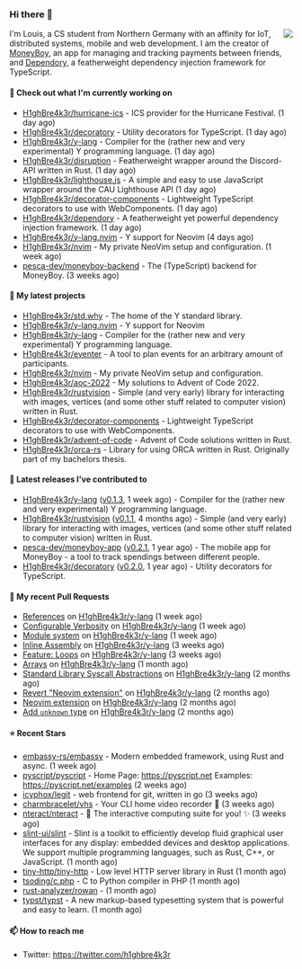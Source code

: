 ### Hi there 👋


<img align="right" src="https://github-readme-stats.vercel.app/api?username=h1ghbre4k3r">

I'm Louis, a CS student from Northern Germany with an affinity for IoT, distributed systems, mobile and web development. I am the creator of [MoneyBoy](https://github.com/pesca-dev/moneyboy-app), an app for managing and tracking payments between friends, and [Dependory](https://github.com/H1ghBre4k3r/dependory), a featherweight dependency injection framework for TypeScript.

#### 👷 Check out what I'm currently working on

- [H1ghBre4k3r/hurricane-ics](https://github.com/H1ghBre4k3r/hurricane-ics) - ICS provider for the Hurricane Festival. (1 day ago)
- [H1ghBre4k3r/decoratory](https://github.com/H1ghBre4k3r/decoratory) - Utility decorators for TypeScript. (1 day ago)
- [H1ghBre4k3r/y-lang](https://github.com/H1ghBre4k3r/y-lang) - Compiler for the (rather new and very experimental) Y programming language.  (1 day ago)
- [H1ghBre4k3r/disruption](https://github.com/H1ghBre4k3r/disruption) - Featherweight wrapper around the Discord-API written in Rust. (1 day ago)
- [H1ghBre4k3r/lighthouse.js](https://github.com/H1ghBre4k3r/lighthouse.js) - A simple and easy to use JavaScript wrapper around the CAU Lighthouse API (1 day ago)
- [H1ghBre4k3r/decorator-components](https://github.com/H1ghBre4k3r/decorator-components) - Lightweight TypeScript decorators to use with WebComponents. (1 day ago)
- [H1ghBre4k3r/dependory](https://github.com/H1ghBre4k3r/dependory) - A featherweight yet powerful dependency injection framework. (1 day ago)
- [H1ghBre4k3r/y-lang.nvim](https://github.com/H1ghBre4k3r/y-lang.nvim) - Y support for Neovim (4 days ago)
- [H1ghBre4k3r/nvim](https://github.com/H1ghBre4k3r/nvim) - My private NeoVim setup and configuration. (1 week ago)
- [pesca-dev/moneyboy-backend](https://github.com/pesca-dev/moneyboy-backend) - The (TypeScript) backend for MoneyBoy. (3 weeks ago)

#### 🌱 My latest projects

- [H1ghBre4k3r/std.why](https://github.com/H1ghBre4k3r/std.why) - The home of the Y standard library.
- [H1ghBre4k3r/y-lang.nvim](https://github.com/H1ghBre4k3r/y-lang.nvim) - Y support for Neovim
- [H1ghBre4k3r/y-lang](https://github.com/H1ghBre4k3r/y-lang) - Compiler for the (rather new and very experimental) Y programming language. 
- [H1ghBre4k3r/eventer](https://github.com/H1ghBre4k3r/eventer) - A tool to plan events for an arbitrary amount of participants.
- [H1ghBre4k3r/nvim](https://github.com/H1ghBre4k3r/nvim) - My private NeoVim setup and configuration.
- [H1ghBre4k3r/aoc-2022](https://github.com/H1ghBre4k3r/aoc-2022) - My solutions to Advent of Code 2022.
- [H1ghBre4k3r/rustvision](https://github.com/H1ghBre4k3r/rustvision) - Simple (and very early) library for interacting with images, vertices (and some other stuff related to computer vision) written in Rust. 
- [H1ghBre4k3r/decorator-components](https://github.com/H1ghBre4k3r/decorator-components) - Lightweight TypeScript decorators to use with WebComponents.
- [H1ghBre4k3r/advent-of-code](https://github.com/H1ghBre4k3r/advent-of-code) - Advent of Code solutions written in Rust.
- [H1ghBre4k3r/orca-rs](https://github.com/H1ghBre4k3r/orca-rs) - Library for using ORCA written in Rust. Originally part of my bachelors thesis.

#### 🔭 Latest releases I've contributed to

- [H1ghBre4k3r/y-lang](https://github.com/H1ghBre4k3r/y-lang) ([v0.1.3](https://github.com/H1ghBre4k3r/y-lang/releases/tag/v0.1.3), 1 week ago) - Compiler for the (rather new and very experimental) Y programming language. 
- [H1ghBre4k3r/rustvision](https://github.com/H1ghBre4k3r/rustvision) ([v0.1.1](https://github.com/H1ghBre4k3r/rustvision/releases/tag/v0.1.1), 4 months ago) - Simple (and very early) library for interacting with images, vertices (and some other stuff related to computer vision) written in Rust. 
- [pesca-dev/moneyboy-app](https://github.com/pesca-dev/moneyboy-app) ([v0.2.1](https://github.com/pesca-dev/moneyboy-app/releases/tag/v0.2.1), 1 year ago) - The mobile app for MoneyBoy - a tool to track spendings between different people.
- [H1ghBre4k3r/decoratory](https://github.com/H1ghBre4k3r/decoratory) ([v0.2.0](https://github.com/H1ghBre4k3r/decoratory/releases/tag/v0.2.0), 1 year ago) - Utility decorators for TypeScript.

#### 🔨 My recent Pull Requests

- [References](https://github.com/H1ghBre4k3r/y-lang/pull/69) on [H1ghBre4k3r/y-lang](https://github.com/H1ghBre4k3r/y-lang) (1 week ago)
- [Configurable Verbosity](https://github.com/H1ghBre4k3r/y-lang/pull/68) on [H1ghBre4k3r/y-lang](https://github.com/H1ghBre4k3r/y-lang) (1 week ago)
- [Module system](https://github.com/H1ghBre4k3r/y-lang/pull/67) on [H1ghBre4k3r/y-lang](https://github.com/H1ghBre4k3r/y-lang) (1 week ago)
- [Inline Assembly](https://github.com/H1ghBre4k3r/y-lang/pull/61) on [H1ghBre4k3r/y-lang](https://github.com/H1ghBre4k3r/y-lang) (3 weeks ago)
- [Feature: Loops](https://github.com/H1ghBre4k3r/y-lang/pull/59) on [H1ghBre4k3r/y-lang](https://github.com/H1ghBre4k3r/y-lang) (3 weeks ago)
- [Arrays](https://github.com/H1ghBre4k3r/y-lang/pull/47) on [H1ghBre4k3r/y-lang](https://github.com/H1ghBre4k3r/y-lang) (1 month ago)
- [Standard Library Syscall Abstractions](https://github.com/H1ghBre4k3r/y-lang/pull/44) on [H1ghBre4k3r/y-lang](https://github.com/H1ghBre4k3r/y-lang) (2 months ago)
- [Revert &#34;Neovim extension&#34;](https://github.com/H1ghBre4k3r/y-lang/pull/43) on [H1ghBre4k3r/y-lang](https://github.com/H1ghBre4k3r/y-lang) (2 months ago)
- [Neovim extension](https://github.com/H1ghBre4k3r/y-lang/pull/42) on [H1ghBre4k3r/y-lang](https://github.com/H1ghBre4k3r/y-lang) (2 months ago)
- [Add `unknown` type](https://github.com/H1ghBre4k3r/y-lang/pull/40) on [H1ghBre4k3r/y-lang](https://github.com/H1ghBre4k3r/y-lang) (2 months ago)

#### ⭐ Recent Stars

- [embassy-rs/embassy](https://github.com/embassy-rs/embassy) - Modern embedded framework, using Rust and async. (1 week ago)
- [pyscript/pyscript](https://github.com/pyscript/pyscript) - Home Page: https://pyscript.net  Examples: https://pyscript.net/examples (2 weeks ago)
- [icyphox/legit](https://github.com/icyphox/legit) - web frontend for git, written in go (3 weeks ago)
- [charmbracelet/vhs](https://github.com/charmbracelet/vhs) - Your CLI home video recorder 📼 (3 weeks ago)
- [nteract/nteract](https://github.com/nteract/nteract) - 📘 The interactive computing suite for you!  ✨ (3 weeks ago)
- [slint-ui/slint](https://github.com/slint-ui/slint) - Slint is a toolkit to efficiently develop fluid graphical user interfaces for any display: embedded devices and desktop applications. We support multiple programming languages, such as Rust, C&#43;&#43;, or JavaScript. (1 month ago)
- [tiny-http/tiny-http](https://github.com/tiny-http/tiny-http) - Low level HTTP server library in Rust (1 month ago)
- [tsoding/c.php](https://github.com/tsoding/c.php) - C to Python compiler in PHP (1 month ago)
- [rust-analyzer/rowan](https://github.com/rust-analyzer/rowan) -  (1 month ago)
- [typst/typst](https://github.com/typst/typst) - A new markup-based typesetting system that is powerful and easy to learn. (1 month ago)

#### 📫 How to reach me

- Twitter: https://twitter.com/h1ghbre4k3r
